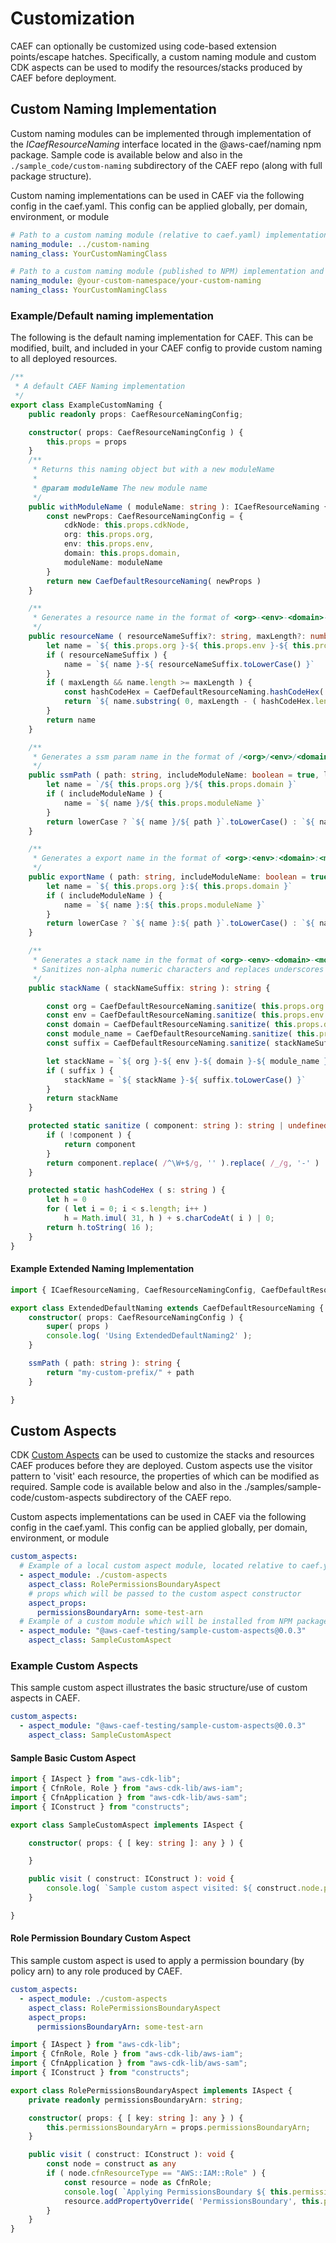 # Customization

CAEF can optionally be customized using code-based extension points/escape hatches. Specifically, a custom naming module and custom CDK aspects can be used to modify the resources/stacks produced by CAEF before deployment.

## Custom Naming Implementation

Custom naming modules can be implemented through implementation of the *ICaefResourceNaming* interface located in the @aws-caef/naming npm package. Sample code is available below and also in the `./sample_code/custom-naming` subdirectory of the CAEF repo (along with full package structure).

Custom naming implementations can be used in CAEF via the following config in the caef.yaml. This config can be applied globally, per domain, environment, or module

```yaml
# Path to a custom naming module (relative to caef.yaml) implementation and class name
naming_module: ../custom-naming
naming_class: YourCustomNamingClass
```

```yaml
# Path to a custom naming module (published to NPM) implementation and class name
naming_module: @your-custom-namespace/your-custom-naming
naming_class: YourCustomNamingClass
```

### Example/Default naming implementation

The following is the default naming implementation for CAEF. This can be modified, built, and included in your CAEF config to provide custom naming to all deployed resources.

```typescript
/**
 * A default CAEF Naming implementation
 */
export class ExampleCustomNaming {
    public readonly props: CaefResourceNamingConfig;

    constructor( props: CaefResourceNamingConfig ) {
        this.props = props
    }
    /**
     * Returns this naming object but with a new moduleName
     * 
     * @param moduleName The new module name
     */
    public withModuleName ( moduleName: string ): ICaefResourceNaming {
        const newProps: CaefResourceNamingConfig = {
            cdkNode: this.props.cdkNode,
            org: this.props.org,
            env: this.props.env,
            domain: this.props.domain,
            moduleName: moduleName
        }
        return new CaefDefaultResourceNaming( newProps )
    }

    /**
     * Generates a resource name in the format of <org>-<env>-<domain>-<module_name>
     */
    public resourceName ( resourceNameSuffix?: string, maxLength?: number ): string {
        let name = `${ this.props.org }-${ this.props.env }-${ this.props.domain }-${ this.props.moduleName }`
        if ( resourceNameSuffix ) {
            name = `${ name }-${ resourceNameSuffix.toLowerCase() }`
        }
        if ( maxLength && name.length >= maxLength ) {
            const hashCodeHex = CaefDefaultResourceNaming.hashCodeHex( name )
            return `${ name.substring( 0, maxLength - ( hashCodeHex.length + 1 ) ) }-${ hashCodeHex }`
        }
        return name
    }

    /**
     * Generates a ssm param name in the format of /<org>/<env>/<domain>/<module_name>
     */
    public ssmPath ( path: string, includeModuleName: boolean = true, lowerCase: boolean = true ): string {
        let name = `/${ this.props.org }/${ this.props.domain }`
        if ( includeModuleName ) {
            name = `${ name }/${ this.props.moduleName }`
        }
        return lowerCase ? `${ name }/${ path }`.toLowerCase() : `${ name }/${ path }`
    }

    /**
     * Generates a export name in the format of <org>:<env>:<domain>:<module_name>
     */
    public exportName ( path: string, includeModuleName: boolean = true, lowerCase: boolean = true ): string {
        let name = `${ this.props.org }:${ this.props.domain }`
        if ( includeModuleName ) {
            name = `${ name }:${ this.props.moduleName }`
        }
        return lowerCase ? `${ name }:${ path }`.toLowerCase() : `${ name }:${ path }`
    }

    /**
     * Generates a stack name in the format of <org>-<env>-<domain>-<module_name>.
     * Sanitizes non-alpha numeric characters and replaces underscores with '-'
     */
    public stackName ( stackNameSuffix: string ): string {

        const org = CaefDefaultResourceNaming.sanitize( this.props.org )
        const env = CaefDefaultResourceNaming.sanitize( this.props.env )
        const domain = CaefDefaultResourceNaming.sanitize( this.props.domain )
        const module_name = CaefDefaultResourceNaming.sanitize( this.props.moduleName )
        const suffix = CaefDefaultResourceNaming.sanitize( stackNameSuffix )

        let stackName = `${ org }-${ env }-${ domain }-${ module_name }`
        if ( suffix ) {
            stackName = `${ stackName }-${ suffix.toLowerCase() }`
        }
        return stackName
    }

    protected static sanitize ( component: string ): string | undefined {
        if ( !component ) {
            return component
        }
        return component.replace( /^\W+$/g, '' ).replace( /_/g, '-' )
    }

    protected static hashCodeHex ( s: string ) {
        let h = 0
        for ( let i = 0; i < s.length; i++ )
            h = Math.imul( 31, h ) + s.charCodeAt( i ) | 0;
        return h.toString( 16 );
    }
}
```

#### Example Extended Naming Implementation

```typescript
import { ICaefResourceNaming, CaefResourceNamingConfig, CaefDefaultResourceNaming } from '@aws-caef/naming'

export class ExtendedDefaultNaming extends CaefDefaultResourceNaming {
    constructor( props: CaefResourceNamingConfig ) {
        super( props )
        console.log( 'Using ExtendedDefaultNaming2' );
    }

    ssmPath ( path: string ): string {
        return "my-custom-prefix/" + path
    }

}
```

## Custom Aspects

CDK [Custom Aspects](https://docs.aws.amazon.com/cdk/v2/guide/aspects.html) can be used to customize the stacks and resources CAEF produces before they are deployed. Custom aspects use the visitor pattern to 'visit' each resource, the properties of which can be modified as required. Sample code is available below and also in the ./samples/sample-code/custom-aspects subdirectory of the CAEF repo.

Custom aspects implementations can be used in CAEF via the following config in the caef.yaml. This config can be applied globally, per domain, environment, or module

```yaml
custom_aspects:
  # Example of a local custom aspect module, located relative to caef.yaml
  - aspect_module: ./custom-aspects
    aspect_class: RolePermissionsBoundaryAspect
    # props which will be passed to the custom aspect constructor
    aspect_props:
      permissionsBoundaryArn: some-test-arn
  # Example of a custom module which will be installed from NPM package
  - aspect_module: "@aws-caef-testing/sample-custom-aspects@0.0.3"
    aspect_class: SampleCustomAspect
```

### Example Custom Aspects

This sample custom aspect illustrates the basic structure/use of custom aspects in CAEF.

```yaml
custom_aspects:
  - aspect_module: "@aws-caef-testing/sample-custom-aspects@0.0.3"
    aspect_class: SampleCustomAspect
```

#### Sample Basic Custom Aspect

```typescript
import { IAspect } from "aws-cdk-lib";
import { CfnRole, Role } from "aws-cdk-lib/aws-iam";
import { CfnApplication } from "aws-cdk-lib/aws-sam";
import { IConstruct } from "constructs";

export class SampleCustomAspect implements IAspect {

    constructor( props: { [ key: string ]: any } ) {

    }

    public visit ( construct: IConstruct ): void {
        console.log( `Sample custom aspect visited: ${ construct.node.path }` )
    }

}
```

#### Role Permission Boundary Custom Aspect

This sample custom aspect is used to apply a permission boundary (by policy arn) to any role produced by CAEF.

```yaml
custom_aspects:
  - aspect_module: ./custom-aspects
    aspect_class: RolePermissionsBoundaryAspect
    aspect_props:
      permissionsBoundaryArn: some-test-arn
```

```typescript
import { IAspect } from "aws-cdk-lib";
import { CfnRole, Role } from "aws-cdk-lib/aws-iam";
import { CfnApplication } from "aws-cdk-lib/aws-sam";
import { IConstruct } from "constructs";

export class RolePermissionsBoundaryAspect implements IAspect {
    private readonly permissionsBoundaryArn: string;

    constructor( props: { [ key: string ]: any } ) {
        this.permissionsBoundaryArn = props.permissionsBoundaryArn;
    }

    public visit ( construct: IConstruct ): void {
        const node = construct as any
        if ( node.cfnResourceType == "AWS::IAM::Role" ) {
            const resource = node as CfnRole;
            console.log( `Applying PermissionsBoundary ${ this.permissionsBoundaryArn } to role ${ resource.roleName }` )
            resource.addPropertyOverride( 'PermissionsBoundary', this.permissionsBoundaryArn );
        }
    }
}
```
